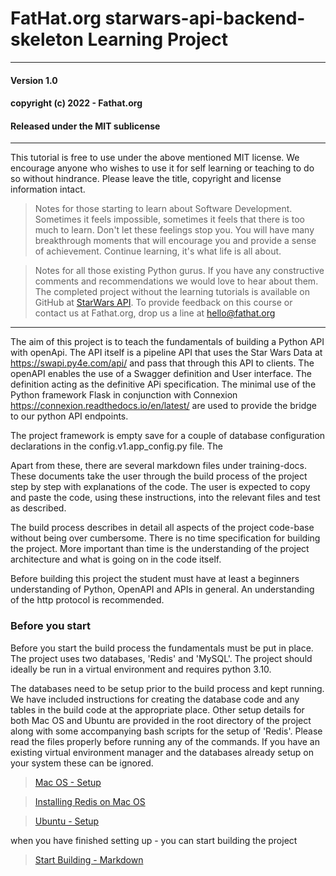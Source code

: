 # FatHat.org starwars-api-backend-skeleton Learning Project


---

#### Version 1.0
#### copyright (c) 2022 - Fathat.org
#### Released under the MIT sublicense

---

This tutorial is free to use under the above mentioned MIT license. We encourage anyone who wishes to use it for self learning or teaching to do so without hindrance. 
Please leave the title, copyright and license information intact. 

> Notes for those starting to learn about Software Development. Sometimes it feels impossible, sometimes it feels that there is too much to learn. Don't let these feelings stop
you. You will have many breakthrough moments that will encourage you and provide a sense of achievement. Continue learning, it's what life is all about.

> Notes for all those existing Python gurus. If you have any constructive comments and recommendations we would love to hear about them. 
> The completed project without the learning tutorials is available on GitHub at [StarWars API](https://github.com/Fathat-Training/starwars-api.git).
> To provide feedback on this course or contact us at Fathat.org, drop us a line at hello@fathat.org

---

The aim of this project is to teach the fundamentals of building a Python API with openApi. The API itself 
is a pipeline API that uses the Star Wars Data at https://swapi.py4e.com/api/ and pass that through this API to 
clients. The openAPI enables the use of a Swagger definition and User interface. The definition acting as the definitive 
APi specification. The minimal use of the Python framework Flask in conjunction with Connexion https://connexion.readthedocs.io/en/latest/
are used to provide the bridge to our python API endpoints.

The project framework is empty save for a couple of database configuration declarations in the config.v1.app_config.py file. The

Apart from these, there are several markdown files under training-docs. These documents take the user through the build process 
of the project step by step with explanations of the code. The user is expected to copy and paste the code, using these
instructions, into the relevant files and test as described. 

The build process describes in detail all aspects of the project code-base without being over cumbersome. There is no time
specification for building the project. More important than time is the understanding of the project architecture and what is going on in the code itself. 

Before building this project the student must have at least a beginners understanding of Python, OpenAPI and APIs in general. An understanding of the http protocol is
recommended.

### Before you start
Before you start the build process the fundamentals must be put in place. The project uses two databases, 'Redis' and 'MySQL'. The project should
ideally be run in a virtual environment and requires python 3.10.

The databases need to be setup prior to the build process and kept running. We have included instructions for creating the database code and any tables
in the build code at the appropriate place. Other setup details for both Mac OS and Ubuntu are provided in the root directory of the project
along with some accompanying bash scripts for the setup of 'Redis'. Please read the files properly before running any of the commands.
If you have an existing virtual environment manager and the databases already setup on your system these can be ignored.

> [Mac OS - Setup](mac_setup.md)

> [Installing Redis on Mac OS](mac-redis.sh)

> [Ubuntu - Setup](ubuntu_setup.md)

when you have finished setting up - you can start building the project

> [Start Building - Markdown](training-docs/intro.md)

